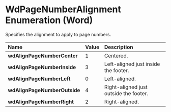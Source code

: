 
# WdPageNumberAlignment Enumeration (Word)

Specifies the alignment to apply to page numbers.



|**Name**|**Value**|**Description**|
|:-----|:-----|:-----|
|**wdAlignPageNumberCenter**|1|Centered.|
|**wdAlignPageNumberInside**|3|Left-aligned just inside the footer.|
|**wdAlignPageNumberLeft**|0|Left-aligned.|
|**wdAlignPageNumberOutside**|4|Right-aligned just outside the footer.|
|**wdAlignPageNumberRight**|2|Right-aligned.|

